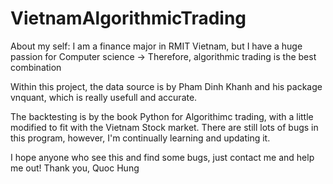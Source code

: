 # VietnamAlgorithmicTrading
About my self:
I am a finance major in RMIT Vietnam, but I have a huge passion for Computer science
-> Therefore, algorithmic trading is the best combination



Within this project, the data source is by Pham Dinh Khanh and his package vnquant, which is really usefull and accurate.

The backtesting is by the book Python for Algorithimc trading, with a little modified to fit with the Vietnam Stock market.
There are still lots of bugs in this program, however, I'm continually learning and updating it.

I hope anyone who see this and find some bugs, just contact me and help me out!
Thank you,
Quoc Hung

